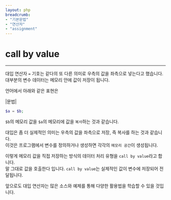 ```yaml
---
layout: php
breadcrumb:
- "기본문법"
- "연산자"
- "assignment"
---
```


# call by value
---
대입 연산자 `=` 기호는 같다의 또 다른 의미로 우측의 값을 좌측으로 넣는다고 했습니다.  
대부분의 변수 데이터는 메모리 안에 값이 저장이 됩니다. 

언어에서 아래와 같은 표현은  

|문법|
```php
$a = $b;
```

`$b`의 메모리 값을 `$a`의 메모리에 값을 `복사`하는 것과 같습니다.  

대입은 좀 더 실제적인 의미는 우측의 값을 좌측으로 저장, 즉 복사를 하는 것과 같습니다.  
이것은 프로그램에서 변수를 정의하거나 생성하면 각각의 `메모리 공간`이 생성됩니다.  

이렇게 메모리 값을 직접 저장하는 방식의 데이터 처리 유형을 `call by value`라고 합니다.  
말 그대로 값을 호출한다 입니다. `call by value`는 실제적인 값이 변수에 저장되어 전달됩니다.  

앞으로도 대입 연산자는 많은 소스와 예제를 통해 다양한 활용법을 학습할 수 있을 것입니다.  

<br><br>